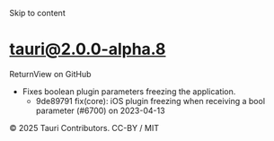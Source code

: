 Skip to content
# tauri@2.0.0-alpha.8
ReturnView on GitHub
  * Fixes boolean plugin parameters freezing the application. 
    * 9de89791 fix(core): iOS plugin freezing when receiving a bool parameter (#6700) on 2023-04-13


© 2025 Tauri Contributors. CC-BY / MIT
